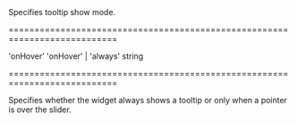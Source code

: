 <!--**
/*-------------------------------------------
    Auto-generated file. Do not modify.
-------------------------------------------

**-->
<!--d-->Specifies tooltip show mode.<!--/d-->
===========================================================================
<!--default-->'onHover'<!--/default-->
<!--acceptValues-->'onHover' | 'always'<!--/acceptValues-->
<!--type-->string<!--/type-->
===========================================================================

<!--shortDescription-->
Specifies whether the widget always shows a tooltip or only when a pointer is over the slider.
<!--/shortDescription-->

<!--fullDescription-->

<!--/fullDescription-->